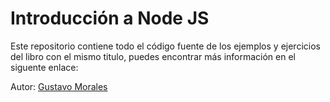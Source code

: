 # Introducción a Node JS

Este repositorio contiene todo el código fuente de los ejemplos y ejercicios del libro con el mismo titulo, puedes encontrar más información en el siguente enlace:

Autor: [Gustavo Morales](http://gmoralesc.me)
